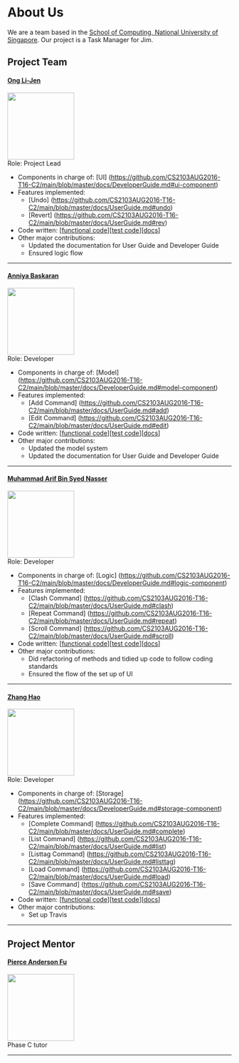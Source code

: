 # About Us

We are a team based in the [School of Computing, National University of Singapore](http://www.comp.nus.edu.sg).
Our project is a Task Manager for Jim.

## Project Team

#### [Ong Li-Jen](https://github.com/lijen1994) <br>
<img src="images/OngLiJen.png" width="150"><br>
Role: Project Lead <br>  

* Components in charge of: [UI] (https://github.com/CS2103AUG2016-T16-C2/main/blob/master/docs/DeveloperGuide.md#ui-component)
* Features implemented:
     * [Undo] (https://github.com/CS2103AUG2016-T16-C2/main/blob/master/docs/UserGuide.md#undo)
     * [Revert] (https://github.com/CS2103AUG2016-T16-C2/main/blob/master/docs/UserGuide.md#rev)
* Code written: [[functional code](A0139516B.md)][[test code](A0139516B.md)][[docs](A0139516B.md)]
* Other major contributions:
  * Updated the documentation for User Guide and Developer Guide
  * Ensured logic flow
  
-----

#### [Anniya Baskaran](https://github.com/AnniyaB)
<img src="images/AnniyaB.png" width="150"><br>
Role: Developer <br>  

* Components in charge of: [Model] (https://github.com/CS2103AUG2016-T16-C2/main/blob/master/docs/DeveloperGuide.md#model-component)
* Features implemented:
     * [Add Command] (https://github.com/CS2103AUG2016-T16-C2/main/blob/master/docs/UserGuide.md#add)
     * [Edit Command] (https://github.com/CS2103AUG2016-T16-C2/main/blob/master/docs/UserGuide.md#edit)
* Code written: [[functional code](A0141812R.md)][[test code](A0141812R.md)][[docs](A0141812R.md)]
* Other major contributions:
  * Updated the model system
  * Updated the documentation for User Guide and Developer Guide
  
-----

#### [Muhammad Arif Bin Syed Nasser](https://github.com/Halo3fanz)
<img src="images/M.Arif.png" width="150"><br>
Role: Developer <br>  

* Components in charge of: [Logic] (https://github.com/CS2103AUG2016-T16-C2/main/blob/master/docs/DeveloperGuide.md#logic-component)
* Features implemented:
     * [Clash Command] (https://github.com/CS2103AUG2016-T16-C2/main/blob/master/docs/UserGuide.md#clash)
     * [Repeat Command] (https://github.com/CS2103AUG2016-T16-C2/main/blob/master/docs/UserGuide.md#repeat)
     * [Scroll Command] (https://github.com/CS2103AUG2016-T16-C2/main/blob/master/docs/UserGuide.md#scroll)
* Code written: [[functional code](A0139097U.md)][[test code](A0139097U.md)][[docs](A0139097U.md)]
* Other major contributions:
  * Did refactoring of methods and tidied up code to follow coding standards
  * Ensured the flow of the set up of UI
  

-----

#### [Zhang Hao](https://github.com/e0008233)
<img src="images/ZhangHao.png" width="150"><br>
Role: Developer <br>  

* Components in charge of: [Storage] (https://github.com/CS2103AUG2016-T16-C2/main/blob/master/docs/DeveloperGuide.md#storage-component)
* Features implemented:
     * [Complete Command] (https://github.com/CS2103AUG2016-T16-C2/main/blob/master/docs/UserGuide.md#complete)
     * [List Command] (https://github.com/CS2103AUG2016-T16-C2/main/blob/master/docs/UserGuide.md#list)
     * [Listtag Command] (https://github.com/CS2103AUG2016-T16-C2/main/blob/master/docs/UserGuide.md#listtag)
     * [Load Command] (https://github.com/CS2103AUG2016-T16-C2/main/blob/master/docs/UserGuide.md#load) 
     * [Save Command] (https://github.com/CS2103AUG2016-T16-C2/main/blob/master/docs/UserGuide.md#save)
* Code written: [[functional code](A0144202Y.md)][[test code](A0144202Y.md)][[docs](A0144202Y.md)]
* Other major contributions:
  * Set up Travis

-----

## Project Mentor

#### [Pierce Anderson Fu]()
<img src="images/PierceAndersonFu.png" width="150"><br>
Phase C tutor

-----
